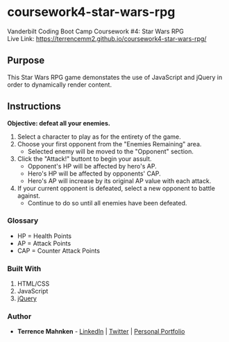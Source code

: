 # coursework4-star-wars-rpg  
Vanderbilt Coding Boot Camp Coursework #4: Star Wars RPG  
Live Link: https://terrencemm2.github.io/coursework4-star-wars-rpg/  

## Purpose  
This Star Wars RPG game demonstates the use of JavaScript and jQuery in order to dynamically render content.
  
## Instructions  
**Objective: defeat all your enemies.**  
1. Select a character to play as for the entirety of the game.  
2. Choose your first opponent from the "Enemies Remaining" area.  
    * Selected enemy will be moved to the "Opponent" section.  
3. Click the "Attack!" buttont to begin your assult.  
    * Opponent's HP will be affected by hero's AP.  
    * Hero's HP will be affected by opponents' CAP.  
    * Hero's AP will increase by its original AP value with each attack.  
4. If your current opponent is defeated, select a new opponent to battle against.  
    * Continue to do so until all enemies have been defeated.  
  
### Glossary  
* HP = Health Points  
* AP = Attack Points  
* CAP = Counter Attack Points

### Built With
1. HTML/CSS
2. JavaScript
3. [jQuery](https://jquery.com/)

### Author
* **Terrence Mahnken** - [LinkedIn](https://www.linkedin.com/in/terrencemahnken/) | [Twitter](https://twitter.com/TerrenceMahnken) | [Personal Portfolio](https://terrencemm2.github.io/)
